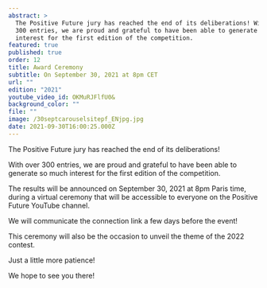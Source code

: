 ```yaml
---
abstract: >
  The Positive Future jury has reached the end of its deliberations! With over
  300 entries, we are proud and grateful to have been able to generate so much
  interest for the first edition of the competition.
featured: true
published: true
order: 12
title: Award Ceremony
subtitle: On September 30, 2021 at 8pm CET
url: ""
edition: "2021"
youtube_video_id: OKMuRJFlfU0&
background_color: ""
file: ""
image: /30septcarouselsitepf_ENjpg.jpg
date: 2021-09-30T16:00:25.000Z
---
```


The Positive Future jury has reached the end of its deliberations!

With over 300 entries, we are proud and grateful to have been able to generate so much interest for the first edition of the competition.

The results will be announced on September 30, 2021 at 8pm Paris time, during a virtual ceremony that will be accessible to everyone on the Positive Future YouTube channel.

We will communicate the connection link a few days before the event!

This ceremony will also be the occasion to unveil the theme of the 2022 contest.

Just a little more patience!

We hope to see you there!
